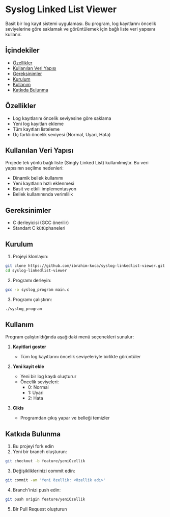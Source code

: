 # Syslog Linked List Viewer

Basit bir log kayıt sistemi uygulaması. Bu program, log kayıtlarını öncelik seviyelerine göre saklamak ve görüntülemek için bağlı liste veri yapısını kullanır.

## İçindekiler
- [Özellikler](#özellikler)
- [Kullanılan Veri Yapısı](#kullanılan-veri-yapısı)
- [Gereksinimler](#gereksinimler)
- [Kurulum](#kurulum)
- [Kullanım](#kullanım)
- [Katkıda Bulunma](#katkıda-bulunma)

## Özellikler
- Log kayıtlarını öncelik seviyesine göre saklama
- Yeni log kayıtları ekleme
- Tüm kayıtları listeleme
- Üç farklı öncelik seviyesi (Normal, Uyari, Hata)

## Kullanılan Veri Yapısı
Projede tek yönlü bağlı liste (Singly Linked List) kullanılmıştır. Bu veri yapısının seçilme nedenleri:
- Dinamik bellek kullanımı
- Yeni kayıtların hızlı eklenmesi
- Basit ve etkili implementasyon
- Bellek kullanımında verimlilik

## Gereksinimler
- C derleyicisi (GCC önerilir)
- Standart C kütüphaneleri

## Kurulum
1. Projeyi klonlayın:
```bash
git clone https://github.com/ibrahim-koca/syslog-linkedlist-viewer.git
cd syslog-linkedlist-viewer
```

2. Programı derleyin:
```bash
gcc -o syslog_program main.c
```

3. Programı çalıştırın:
```bash
./syslog_program
```

## Kullanım
Program çalıştırıldığında aşağıdaki menü seçenekleri sunulur:

1. **Kayitlari goster**
   - Tüm log kayıtlarını öncelik seviyeleriyle birlikte görüntüler

2. **Yeni kayit ekle**
   - Yeni bir log kaydı oluşturur
   - Öncelik seviyeleri:
     - 0: Normal
     - 1: Uyari
     - 2: Hata

3. **Cikis**
   - Programdan çıkış yapar ve belleği temizler

## Katkıda Bulunma
1. Bu projeyi fork edin
2. Yeni bir branch oluşturun:
```bash
git checkout -b feature/yeniOzellik
```
3. Değişikliklerinizi commit edin:
```bash
git commit -am 'Yeni özellik: <özellik adı>'
```
4. Branch'inizi push edin:
```bash
git push origin feature/yeniOzellik
```
5. Bir Pull Request oluşturun
